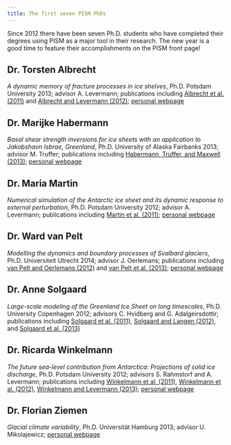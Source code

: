 ```yaml
---
title: The first seven PISM PhDs
---
```


Since 2012 there have been seven Ph.D. students who have completed their
degrees using PISM as a major tool in their research. The new year is a
good time to feature their accomplishments on the PISM front page!

Dr. Torsten Albrecht
--------------------

*A dynamic memory of fracture processes in ice shelves*, Ph.D. Potsdam
University 2013; advisor A. Levermann; publications including [Albrecht
et al. (2011)](/publications#2011) and [Albrecht and
Levermann (2012)](/publications#2012); [personal
webpage](http://www.pik-potsdam.de/~albrecht/)

Dr. Marijke Habermann
---------------------

*Basal shear strength inversions for ice sheets with an application to
Jakobshavn Isbrae, Greenland*, Ph.D. University of Alaska Fairbanks
2013; advisor M. Truffer; publications including [Habermann, Truffer,
and Maxwell (2013)](/publications#2013); [personal
webpage](http://glaciers.gi.alaska.edu/people/habermann)

Dr. Maria Martin
----------------

*Numerical simulation of the Antarctic ice sheet and its dynamic
response to external perturbation*, Ph.D. Potsdam University 2012;
advisor A. Levermann; publications including [Martin et al.
(2011)](/publications#2011); [personal webpage](https://www.pik-potsdam.de/members/martin)

Dr. Ward van Pelt
-----------------

*Modelling the dynamics and boundary processes of Svalbard glaciers*,
Ph.D. Universiteit Utrecht 2014; advisor J. Oerlemans; publications
including [van Pelt and Oerlemans
(2012)](/publications#2012) and [van Pelt et al.
(2013)](/publications#2013); [personal
webpage](http://www.wardvanpelt.com)

Dr. Anne Solgaard
-----------------

*Large-scale modeling of the Greenland Ice Sheet on long timescales*,
Ph.D. University Copenhagen 2012; advisors C. Hvidberg and G.
Adalgeirsdottir; publications including [Solgaard et al.
(2011)](/publications#2011), [Solgaard and Langen
(2012)](/publications#2012), and [Solgaard et al.
(2013)](/publications#2013)

Dr. Ricarda Winkelmann
----------------------

*The future sea-level contribution from Antarctica: Projections of
solid ice discharge*, Ph.D. Potsdam University 2012; advisors S.
Rahmstorf and A. Levermann; publications including [Winkelmann et al.
(2011)](/publications#2011), [Winkelmann et al.
(2012)](/publications#2012), [Winkelmann and Levermann
(2013)](/publications#2013); [personal
webpage](http://www.pik-potsdam.de/~ricardaw/)

Dr. Florian Ziemen
------------------

*Glacial climate variability*, Ph.D. Universität Hamburg 2013; advisor
U. Mikolajewicz; [personal
webpage](https://www.dkrz.de/en/about-en/staff/dr-florian-ziemen)
